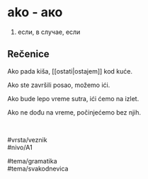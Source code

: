 # ako - ако

1. если, в случае, если

## Rečenice

Ako pada kiša, [[ostati|ostajem]] kod kuće.

Ako ste završili posao, možemo ići.

Ako bude lepo vreme sutra, ići ćemo na izlet.

Ako ne dođu na vreme, počinjećemo bez njih.

<br>

#vrsta/veznik  
#nivo/A1  

#tema/gramatika  
#tema/svakodnevica
